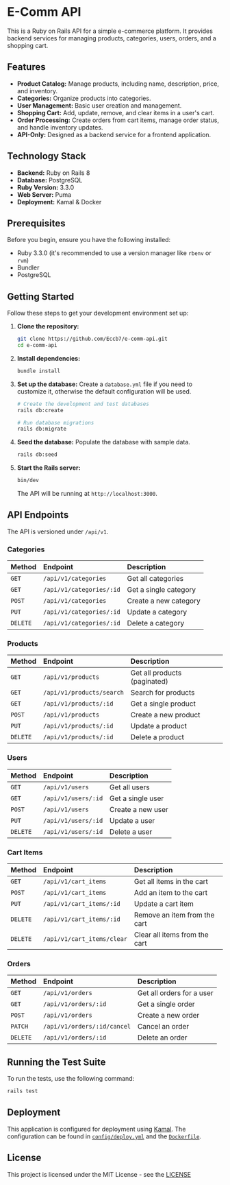 # E-Comm API

This is a Ruby on Rails API for a simple e-commerce platform. It provides backend services for managing products, categories, users, orders, and a shopping cart.

## Features

*   **Product Catalog:** Manage products, including name, description, price, and inventory.
*   **Categories:** Organize products into categories.
*   **User Management:** Basic user creation and management.
*   **Shopping Cart:** Add, update, remove, and clear items in a user's cart.
*   **Order Processing:** Create orders from cart items, manage order status, and handle inventory updates.
*   **API-Only:** Designed as a backend service for a frontend application.

## Technology Stack

*   **Backend:** Ruby on Rails 8
*   **Database:** PostgreSQL
*   **Ruby Version:** 3.3.0
*   **Web Server:** Puma
*   **Deployment:** Kamal & Docker

## Prerequisites

Before you begin, ensure you have the following installed:

*   Ruby 3.3.0 (it's recommended to use a version manager like `rbenv` or `rvm`)
*   Bundler
*   PostgreSQL

## Getting Started

Follow these steps to get your development environment set up:

1.  **Clone the repository:**
    ```sh
    git clone https://github.com/Eccb7/e-comm-api.git
    cd e-comm-api
    ```

2.  **Install dependencies:**
    ```sh
    bundle install
    ```

3.  **Set up the database:**
    Create a `database.yml` file if you need to customize it, otherwise the default configuration will be used.
    ```sh
    # Create the development and test databases
    rails db:create

    # Run database migrations
    rails db:migrate
    ```

4.  **Seed the database:**
    Populate the database with sample data.
    ```sh
    rails db:seed
    ```

5.  **Start the Rails server:**
    ```sh
    bin/dev
    ```
    The API will be running at `http://localhost:3000`.

## API Endpoints

The API is versioned under `/api/v1`.

### Categories

| Method | Endpoint                  | Description              |
| :----- | :------------------------ | :----------------------- |
| `GET`  | `/api/v1/categories`      | Get all categories       |
| `GET`  | `/api/v1/categories/:id`  | Get a single category    |
| `POST` | `/api/v1/categories`      | Create a new category    |
| `PUT`  | `/api/v1/categories/:id`  | Update a category        |
| `DELETE`| `/api/v1/categories/:id`  | Delete a category        |

### Products

| Method | Endpoint                  | Description              |
| :----- | :------------------------ | :----------------------- |
| `GET`  | `/api/v1/products`        | Get all products (paginated) |
| `GET`  | `/api/v1/products/search` | Search for products      |
| `GET`  | `/api/v1/products/:id`    | Get a single product     |
| `POST` | `/api/v1/products`        | Create a new product     |
| `PUT`  | `/api/v1/products/:id`    | Update a product         |
| `DELETE`| `/api/v1/products/:id`    | Delete a product         |

### Users

| Method | Endpoint                  | Description              |
| :----- | :------------------------ | :----------------------- |
| `GET`  | `/api/v1/users`           | Get all users            |
| `GET`  | `/api/v1/users/:id`       | Get a single user        |
| `POST` | `/api/v1/users`           | Create a new user        |
| `PUT`  | `/api/v1/users/:id`       | Update a user            |
| `DELETE`| `/api/v1/users/:id`       | Delete a user            |

### Cart Items

| Method | Endpoint                  | Description              |
| :----- | :------------------------ | :----------------------- |
| `GET`  | `/api/v1/cart_items`      | Get all items in the cart|
| `POST` | `/api/v1/cart_items`      | Add an item to the cart  |
| `PUT`  | `/api/v1/cart_items/:id`  | Update a cart item       |
| `DELETE`| `/api/v1/cart_items/:id`  | Remove an item from the cart|
| `DELETE`| `/api/v1/cart_items/clear`| Clear all items from the cart|

### Orders

| Method | Endpoint                  | Description              |
| :----- | :------------------------ | :----------------------- |
| `GET`  | `/api/v1/orders`          | Get all orders for a user|
| `GET`  | `/api/v1/orders/:id`      | Get a single order       |
| `POST` | `/api/v1/orders`          | Create a new order       |
| `PATCH`| `/api/v1/orders/:id/cancel`| Cancel an order         |
| `DELETE`| `/api/v1/orders/:id`      | Delete an order          |

## Running the Test Suite

To run the tests, use the following command:

```sh
rails test
```

## Deployment

This application is configured for deployment using [Kamal](https://kamal-deploy.org/). The configuration can be found in [`config/deploy.yml`](config/deploy.yml) and the [`Dockerfile`](Dockerfile).

## License

This project is licensed under the MIT License - see the [LICENSE](LICENSE)
